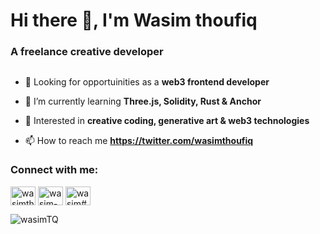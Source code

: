 # Hi there 👋, I'm Wasim thoufiq
### A freelance creative developer
##


<!-- <p align="left"> <a href="https://twitter.com/gajeshnaik" target="blank"><img src="https://img.shields.io/twitter/follow/gajeshnaik?logo=twitter&style=for-the-badge" alt="gajeshnaik" /></a> </p> -->

- 🔭 Looking for opportuinities as a **web3 frontend developer**

- 🌱 I’m currently learning **Three.js, Solidity, Rust & Anchor**

- 💬 Interested in **creative coding, generative art & web3 technologies**

- 📫 How to reach me **https://twitter.com/wasimthoufiq**


<h3 align="left">Connect with me:</h3>
<p align="left">
<a href="https://twitter.com/wasimthoufiq" target="_blank"><img align="center" src="https://raw.githubusercontent.com/rahuldkjain/github-profile-readme-generator/master/src/images/icons/Social/twitter.svg" alt="wasimthoufiq" height="30" width="40" /></a>
<a href="https://linkedin.com/in/wasim-thoufiq" target="_blank"><img align="center" src="https://raw.githubusercontent.com/rahuldkjain/github-profile-readme-generator/master/src/images/icons/Social/linked-in-alt.svg" alt="wasim-thoufiq" height="30" width="40" /></a>
<a href="https://discord.gg/wasim#6985" target="_blank"><img align="center" src="https://raw.githubusercontent.com/rahuldkjain/github-profile-readme-generator/master/src/images/icons/Social/discord.svg" alt="wasim#6985" height="30" width="40" /></a>
</p>

<p><img align="left" src="https://github-readme-stats.vercel.app/api/top-langs?username=wasimTQ&show_icons=true&locale=en&layout=compact" alt="wasimTQ" /></p>


<!--
**wasimTQ/wasimTQ** is a ✨ _special_ ✨ repository because its `README.md` (this file) appears on your GitHub profile.

Here are some ideas to get you started:

- 🔭 I’m currently working on ...
- 🌱 I’m currently learning ...
- 👯 I’m looking to collaborate on ...
- 🤔 I’m looking for help with ...
- 💬 Ask me about ...
- 📫 How to reach me: ...
- 😄 Pronouns: ...
- ⚡ Fun fact: ...
-->
